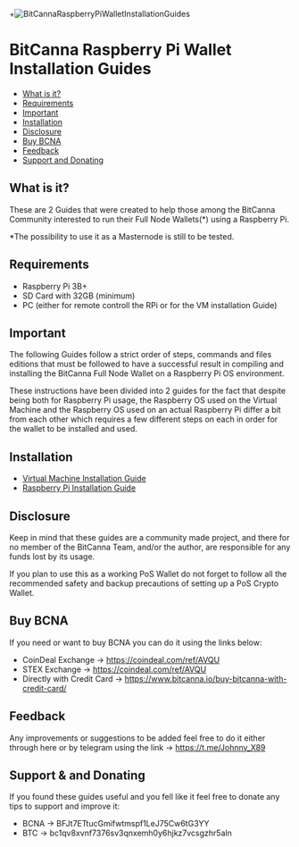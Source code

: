 +![BitCannaRaspberryPiWalletInstallationGuides](https://i.imgur.com/qjUSrrd.png)  
# BitCanna Raspberry Pi Wallet Installation Guides

*   [What is it?](#what-is-it "What is it?")
*   [Requirements](#requirements "Requirements")
*   [Important](#important "Important")
*   [Installation](#installation "Installation")
*   [Disclosure](#desclosure "Desclosure")
*   [Buy BCNA](#buy-bcna "Buy BCNA")
*   [Feedback](#feedback "Feedback")
*   [Support and Donating](#support-and-donating "Support and Donating")

 ## What is it? 

These are 2 Guides that were created to help those among the BitCanna Community interested to run their Full Node Wallets(*) using a Raspberry Pi.

*The possibility to use it as a Masternode is still to be tested.

 ## Requirements

 - Raspberry Pi 3B+  
 - SD Card with 32GB (minimum)
 - PC (either for remote controll the RPi or for the VM installation Guide) 
 
 ## Important 

The following Guides follow a strict order of steps, commands and files editions that must be followed to have a successful result in compiling and installing the BitCanna Full Node Wallet on a Raspberry Pi OS environment.

These instructions have been divided into 2 guides for the fact that despite being both for Raspberry Pi usage, the Raspberry OS used on the Virtual Machine and the Raspberry OS used on an actual Raspberry Pi differ a bit from each other which requires a few different steps on each in order for the wallet to be installed and used.

 ## Installation
 
 *   [Virtual Machine Installation Guide](https://github.com/JohnnyX89/Work_in_Process_BitCanna_Raspberry_Pi_Wallet/blob/master/VM_GUIDE.md)
 *   [Raspberry Pi Installation Guide](https://github.com/JohnnyX89/Work_in_Process_BitCanna_Raspberry_Pi_Wallet/blob/master/RPI_GUIDE.md)

 ## Disclosure

Keep in mind that these guides are a community made project, and there for no member of the BitCanna Team, and/or the author, are responsible for any funds lost by its usage. 

If you plan to use this as a working PoS Wallet do not forget to follow all the recommended safety and backup precautions of setting up a PoS Crypto Wallet.

 ## Buy BCNA
 
If you need or want to buy BCNA you can do it using the links below:

 - CoinDeal Exchange -> https://coindeal.com/ref/AVQU
 - STEX Exchange -> https://coindeal.com/ref/AVQU
 - Directly with Credit Card -> https://www.bitcanna.io/buy-bitcanna-with-credit-card/

 ## Feedback

Any improvements or suggestions to be added feel free to do it either through here or by telegram using the link -> https://t.me/Johnny_X89
 
 ## Support & and Donating
 
If you found these guides useful and you fell like it feel free to donate any tips to support and improve it:

 - BCNA -> BFJt7ETtucGmifwtmspf1LeJ75Cw6tG3YY
 - BTC -> bc1qv8xvnf7376sv3qnxemh0y6hjkz7vcsgzhr5aln 
